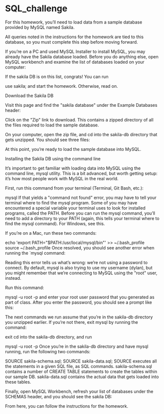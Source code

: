 # SQL_challenge
For this homework, you’ll need to load data from a sample database provided by MySQL named Sakila.

All queries noted in the instructions for the homework are tied to this database, so you must complete this step before moving forward.

If you’re on a PC and used MySQL Installer to install MySQL, you may already have the Sakila database loaded. Before you do anything else, open MySQL workbench and examine the list of databases loaded on your computer:



If the sakila DB is on this list, congrats! You can run

use sakila; 
and start the homework. Otherwise, read on.


Download the Sakila DB

Visit this page and find the "sakila database" under the Example Databases header:



Click on the "Zip" link to download. This contains a zipped directory of all the files required to load the sample database.

On your computer, open the zip file, and cd into the sakila-db directory that gets unzipped. You should see three files:



At this point, you’re ready to load the sample database into MySQL.


Installing the Sakila DB using the command line

It’s important to get familiar with loading data into MySQL using the command line, mysql utility. This is a bit advanced, but worth getting setup: it’s how most people work with MySQL in the real world.

First, run this command from your terminal (Terminal, Git Bash, etc.):

mysql
If that yields a "command not found" error, you may have to tell your terminal where to find the mysql program. Some of you may have encountered a special variable your terminal uses to look for installed programs, called the PATH. Before you can run the mysql command, you’ll need to add a directory to your PATH (again, this tells your terminal where to find the mysql command). For Windows, see this.

If you’re on a Mac, run these two commands:

echo 'export PATH="$PATH:/usr/local/mysql/bin"' >> ~/.bash_profile
source ~/.bash_profile
Once resolved, you should see another error when running the `mysql command:



Reading this error tells us what’s wrong: we’re not using a password to connect. By default, mysql is also trying to use my username (dylan), but you might remember that we’re connecting to MySQL using the "root" user, instead.

Run this command:

mysql -u root -p
and enter your root user password that you generated as part of class. After you enter the password, you should see a prompt like this:



The next commands we run assume that you’re in the sakila-db directory you unzipped earlier. If you’re not there, exit mysql by running the command:

exit
cd into the sakila-db directory, and run 

mysql -u root -p
Once you’re in the sakila-db directory and have mysql running, run the following two commands:

SOURCE sakila-schema.sql;
SOURCE sakila-data.sql;
SOURCE executes all the statements in a given SQL file, as SQL commands. sakila-schema.sql contains a number of CREATE TABLE statements to create the tables within our sample DB. sakila-data.sql contains the actual data that gets loaded into these tables.

Finally, open MySQL Workbench, refresh your list of databases under the SCHEMAS header, and you should see the sakila DB:



From here, you can follow the instructions for the homework.